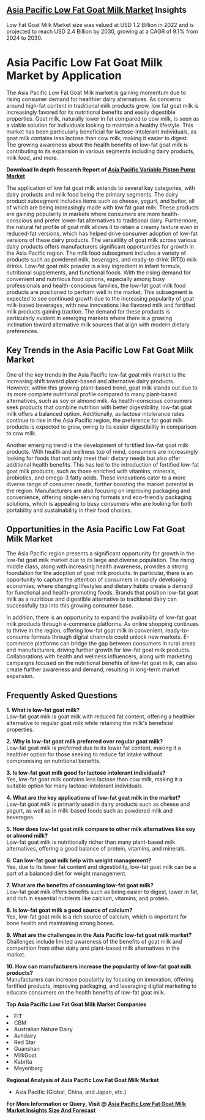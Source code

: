 <h2><a href="https://www.verifiedmarketreports.com/download-sample/?rid=518282&amp;utm_source=Github-Feb&amp;utm_medium=225" target="_blank">Asia Pacific Low Fat Goat Milk Market</a> Insights</h2><p>Low Fat Goat Milk Market size was valued at USD 1.2 Billion in 2022 and is projected to reach USD 2.4 Billion by 2030, growing at a CAGR of 9.1% from 2024 to 2030.</p><p><h1>Asia Pacific Low Fat Goat Milk Market by Application</h1> <p>The Asia Pacific Low Fat Goat Milk market is gaining momentum due to rising consumer demand for healthier dairy alternatives. As concerns around high-fat content in traditional milk products grow, low fat goat milk is increasingly favored for its nutritional benefits and easily digestible properties. Goat milk, naturally lower in fat compared to cow milk, is seen as a viable solution for individuals looking to maintain a healthy lifestyle. This market has been particularly beneficial for lactose-intolerant individuals, as goat milk contains less lactose than cow milk, making it easier to digest. The growing awareness about the health benefits of low-fat goat milk is contributing to its expansion in various segments including dairy products, milk food, and more. <p><strong>Download In depth Research Report of <a href="https://www.verifiedmarketreports.com/download-sample/?rid=236118&amp;utm_source=Pulse-Dec&amp;utm_medium=225" target="_blank">Asia Pacific Variable Piston Pump Market</a></strong></p> The application of low fat goat milk extends to several key categories, with dairy products and milk food being the primary segments. The dairy product subsegment includes items such as cheese, yogurt, and butter, all of which are being increasingly made with low fat goat milk. These products are gaining popularity in markets where consumers are more health-conscious and prefer lower-fat alternatives to traditional dairy. Furthermore, the natural fat profile of goat milk allows it to retain a creamy texture even in reduced-fat versions, which has helped drive consumer adoption of low-fat versions of these dairy products. The versatility of goat milk across various dairy products offers manufacturers significant opportunities for growth in the Asia Pacific region. The milk food subsegment includes a variety of products such as powdered milk, beverages, and ready-to-drink (RTD) milk drinks. Low-fat goat milk powder is a key ingredient in infant formula, nutritional supplements, and functional foods. With the rising demand for convenient and nutritious food options, especially among busy professionals and health-conscious families, the low-fat goat milk food products are positioned to perform well in the market. This subsegment is expected to see continued growth due to the increasing popularity of goat milk-based beverages, with new innovations like flavored milk and fortified milk products gaining traction. The demand for these products is particularly evident in emerging markets where there is a growing inclination toward alternative milk sources that align with modern dietary preferences. <h2>Key Trends in the Asia Pacific Low Fat Goat Milk Market</h2> <p>One of the key trends in the Asia Pacific low-fat goat milk market is the increasing shift toward plant-based and alternative dairy products. However, within this growing plant-based trend, goat milk stands out due to its more complete nutritional profile compared to many plant-based alternatives, such as soy or almond milk. As health-conscious consumers seek products that combine nutrition with better digestibility, low-fat goat milk offers a balanced option. Additionally, as lactose intolerance rates continue to rise in the Asia Pacific region, the preference for goat milk products is expected to grow, owing to its easier digestibility in comparison to cow milk.</p> <p>Another emerging trend is the development of fortified low-fat goat milk products. With health and wellness top of mind, consumers are increasingly looking for foods that not only meet their dietary needs but also offer additional health benefits. This has led to the introduction of fortified low-fat goat milk products, such as those enriched with vitamins, minerals, probiotics, and omega-3 fatty acids. These innovations cater to a more diverse range of consumer needs, further boosting the market potential in the region. Manufacturers are also focusing on improving packaging and convenience, offering single-serving formats and eco-friendly packaging solutions, which is appealing to busy consumers who are looking for both portability and sustainability in their food choices.</p> <h2>Opportunities in the Asia Pacific Low Fat Goat Milk Market</h2> <p>The Asia Pacific region presents a significant opportunity for growth in the low-fat goat milk market due to its large and diverse population. The rising middle class, along with increasing health awareness, provides a strong foundation for the adoption of goat milk products. In particular, there is an opportunity to capture the attention of consumers in rapidly developing economies, where changing lifestyles and dietary habits create a demand for functional and health-promoting foods. Brands that position low-fat goat milk as a nutritious and digestible alternative to traditional dairy can successfully tap into this growing consumer base.</p> <p>In addition, there is an opportunity to expand the availability of low-fat goat milk products through e-commerce platforms. As online shopping continues to thrive in the region, offering low-fat goat milk in convenient, ready-to-consume formats through digital channels could unlock new markets. E-commerce platforms can bridge the gap between consumers in rural areas and manufacturers, driving further growth for low-fat goat milk products. Collaborations with health and wellness influencers, along with marketing campaigns focused on the nutritional benefits of low-fat goat milk, can also create further awareness and demand, resulting in long-term market expansion.</p> <h2>Frequently Asked Questions</h2> <p><strong>1. What is low-fat goat milk?</strong><br>Low-fat goat milk is goat milk with reduced fat content, offering a healthier alternative to regular goat milk while retaining the milk's beneficial properties.</p> <p><strong>2. Why is low-fat goat milk preferred over regular goat milk?</strong><br>Low-fat goat milk is preferred due to its lower fat content, making it a healthier option for those seeking to reduce fat intake without compromising on nutritional benefits.</p> <p><strong>3. Is low-fat goat milk good for lactose intolerant individuals?</strong><br>Yes, low-fat goat milk contains less lactose than cow milk, making it a suitable option for many lactose-intolerant individuals.</p> <p><strong>4. What are the key applications of low-fat goat milk in the market?</strong><br>Low-fat goat milk is primarily used in dairy products such as cheese and yogurt, as well as in milk-based foods such as powdered milk and beverages.</p> <p><strong>5. How does low-fat goat milk compare to other milk alternatives like soy or almond milk?</strong><br>Low-fat goat milk is nutritionally richer than many plant-based milk alternatives, offering a good balance of protein, vitamins, and minerals.</p> <p><strong>6. Can low-fat goat milk help with weight management?</strong><br>Yes, due to its lower fat content and digestibility, low-fat goat milk can be a part of a balanced diet for weight management.</p> <p><strong>7. What are the benefits of consuming low-fat goat milk?</strong><br>Low-fat goat milk offers benefits such as being easier to digest, lower in fat, and rich in essential nutrients like calcium, vitamins, and protein.</p> <p><strong>8. Is low-fat goat milk a good source of calcium?</strong><br>Yes, low-fat goat milk is a rich source of calcium, which is important for bone health and maintaining strong bones.</p> <p><strong>9. What are the challenges in the Asia Pacific low-fat goat milk market?</strong><br>Challenges include limited awareness of the benefits of goat milk and competition from other dairy and plant-based milk alternatives in the market.</p> <p><strong>10. How can manufacturers increase the popularity of low-fat goat milk products?</strong><br>Manufacturers can increase popularity by focusing on innovation, offering fortified products, improving packaging, and leveraging digital marketing to educate consumers on the health benefits of low-fat goat milk.</p> </p><p><strong>Top Asia Pacific Low Fat Goat Milk Market Companies</strong></p><div data-test-id=""><p><li>FIT</li><li> CBM</li><li> Australian Nature Dairy</li><li> Avhdairy</li><li> Red Star</li><li> Guanshan</li><li> MilkGoat</li><li> Kabrita</li><li> Meyenberg</li></p><div><strong>Regional Analysis of&nbsp;Asia Pacific Low Fat Goat Milk Market</strong></div><ul><li dir="ltr"><p dir="ltr">Asia Pacific (Global, China, and Japan, etc.)</p></li></ul><p><strong>For More Information or Query, Visit @&nbsp;</strong><strong><a href="https://www.verifiedmarketreports.com/product/low-fat-goat-milk-market-size-and-forecast/?utm_source=Github-Feb&amp;utm_medium=225" target="_blank">Asia Pacific Low Fat Goat Milk Market Insights Size And Forecast</a></strong></p></div><h2>&nbsp;</h2><div data-test-id="">&nbsp;</div>
